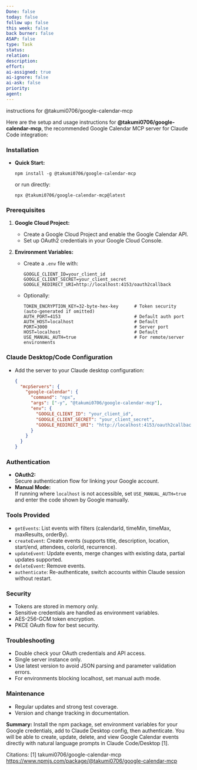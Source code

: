```yaml
---
Done: false
today: false
follow up: false
this week: false
back burner: false
ASAP: false
type: Task
status:
relation:
description:
effort:
ai-assigned: true
ai-ignore: false
ai-ask: false
priority:
agent:
---
```

instructions for @takumi0706/google-calendar-mcp

Here are the setup and usage instructions for **@takumi0706/google-calendar-mcp**, the recommended Google Calendar MCP server for Claude Code integration:

### Installation

- **Quick Start:**  
  ```
  npm install -g @takumi0706/google-calendar-mcp
  ```
  or run directly:  
  ```
  npx @takumi0706/google-calendar-mcp@latest
  ```


### Prerequisites

1. **Google Cloud Project:**  
   - Create a Google Cloud Project and enable the Google Calendar API.
   - Set up OAuth2 credentials in your Google Cloud Console.

2. **Environment Variables:**  
   - Create a `.env` file with:
     ```
     GOOGLE_CLIENT_ID=your_client_id
     GOOGLE_CLIENT_SECRET=your_client_secret
     GOOGLE_REDIRECT_URI=http://localhost:4153/oauth2callback
     ```
   - Optionally:
     ```
     TOKEN_ENCRYPTION_KEY=32-byte-hex-key      # Token security (auto-generated if omitted)
     AUTH_PORT=4153                            # Default auth port
     AUTH_HOST=localhost                       # Default
     PORT=3000                                 # Server port
     HOST=localhost                            # Default
     USE_MANUAL_AUTH=true                      # For remote/server environments
     ```

### Claude Desktop/Code Configuration

- Add the server to your Claude desktop configuration:
  ```json
  {
    "mcpServers": {
      "google-calendar": {
        "command": "npx",
        "args": ["-y", "@takumi0706/google-calendar-mcp"],
        "env": {
          "GOOGLE_CLIENT_ID": "your_client_id",
          "GOOGLE_CLIENT_SECRET": "your_client_secret",
          "GOOGLE_REDIRECT_URI": "http://localhost:4153/oauth2callback"
        }
      }
    }
  }
  ```

### Authentication

- **OAuth2:**  
  Secure authentication flow for linking your Google account.
- **Manual Mode:**  
  If running where `localhost` is not accessible, set `USE_MANUAL_AUTH=true` and enter the code shown by Google manually.

### Tools Provided

- `getEvents`: List events with filters (calendarId, timeMin, timeMax, maxResults, orderBy).
- `createEvent`: Create events (supports title, description, location, start/end, attendees, colorId, recurrence).
- `updateEvent`: Update events, merge changes with existing data, partial updates supported.
- `deleteEvent`: Remove events.
- `authenticate`: Re-authenticate, switch accounts within Claude session without restart.

### Security

- Tokens are stored in memory only.
- Sensitive credentials are handled as environment variables.
- AES-256-GCM token encryption.
- PKCE OAuth flow for best security.

### Troubleshooting

- Double check your OAuth credentials and API access.
- Single server instance only.
- Use latest version to avoid JSON parsing and parameter validation errors.
- For environments blocking localhost, set manual auth mode.

### Maintenance

- Regular updates and strong test coverage.
- Version and change tracking in documentation.

**Summary:** Install the npm package, set environment variables for your Google credentials, add to Claude Desktop config, then authenticate. You will be able to create, update, delete, and view Google Calendar events directly with natural language prompts in Claude Code/Desktop [1].

Citations:
[1] takumi0706/google-calendar-mcp https://www.npmjs.com/package/@takumi0706/google-calendar-mcp
